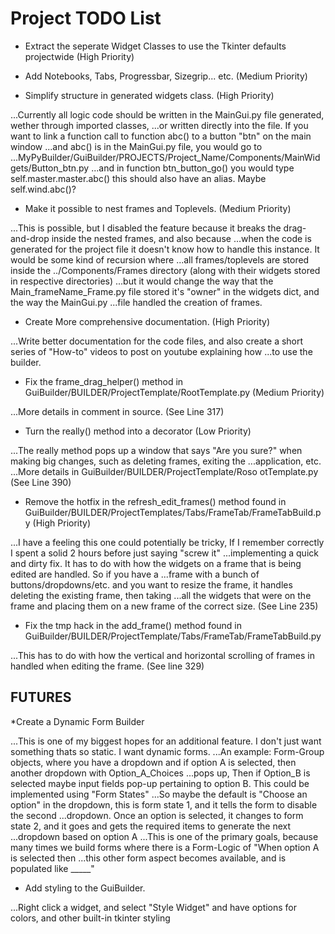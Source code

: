 # Project TODO List

* Extract the seperate Widget Classes to use the Tkinter defaults projectwide (High Priority)

* Add Notebooks, Tabs, Progressbar, Sizegrip... etc. (Medium Priority)

* Simplify structure in generated widgets class. (High Priority)
 
...Currently all logic code should be written in the MainGui.py file generated, wether through imported classes,
...or written directly into the file. If you want to link a function call to function abc() to a button "btn" on the main window
...and abc() is in the MainGui.py file, you would go to ...MyPyBuilder/GuiBuilder/PROJECTS/Project_Name/Components/MainWidgets/Button_btn.py
...and in function btn_button_go() you would type self.master.master.abc() this should also have an alias. Maybe self.wind.abc()?

* Make it possible to nest frames and Toplevels. (Medium Priority)
 
...This is possible, but I disabled the feature because it breaks the drag-and-drop inside the nested frames, and also because
...when the code is generated for the project file it doesn't know how to handle this instance. It would be some kind of recursion where
...all frames/toplevels are stored inside the ../Components/Frames directory (along with their widgets stored in respective directories)
...but it would change the way that the Main_frameName_Frame.py file stored it's "owner" in the widgets dict, and the way the MainGui.py 
...file handled the creation of frames.

* Create More comprehensive documentation. (High Priority)
 
...Write better documentation for the code files, and also create a short series of "How-to" videos to post on youtube explaining how
...to use the builder.

* Fix the frame_drag_helper() method in GuiBuilder/BUILDER/ProjectTemplate/RootTemplate.py (Medium Priority)
 
...More details in comment in source. (See Line 317)

* Turn the really() method into a decorator (Low Priority)
 
...The really method pops up a window that says "Are you sure?" when making big changes, such as deleting frames, exiting the ...application, etc.
...More details in GuiBuilder/BUILDER/ProjectTemplate/Roso otTemplate.py (See Line 390)

* Remove the hotfix in the refresh_edit_frames() method found in GuiBuilder/BUILDER/ProjectTemplates/Tabs/FrameTab/FrameTabBuild.py (High Priority)
  
...I have a feeling this one could potentially be tricky, If I remember correctly I spent a solid 2 hours before just saying "screw it" 
...implementing a quick and dirty fix. It has to do with how the widgets on a frame that is being edited are handled. So if you have a ...frame with a bunch of buttons/dropdowns/etc. and you want to resize the frame, it handles deleting the existing frame, then taking ...all the widgets that were on the frame and placing them on a new frame of the correct size. (See Line 235)

* Fix the tmp hack in the add_frame() method found in GuiBuilder/BUILDER/ProjectTemplate/Tabs/FrameTab/FrameTabBuild.py
 
...This has to do with how the vertical and horizontal scrolling of frames in handled when editing the frame. (See line 329)

## FUTURES

*Create a Dynamic Form Builder
 
...This is one of my biggest hopes for an additional feature. I don't just want something thats so static. I want dynamic forms.
...An example: Form-Group objects, where you have a dropdown and if option A is selected, then another dropdown with Option_A_Choices ...pops up, Then if Option_B is selected maybe input fields pop-up pertaining to option B. This could be implemented using "Form States"
...So maybe the default is "Choose an option" in the dropdown, this is form state 1, and it tells the form to disable the second ...dropdown. Once an option is selected, it changes to form state 2, and it goes and gets the required items to generate the next ...dropdown based on option A
...This is one of the primary goals, because many times we build forms where there is a Form-Logic of "When option A is selected then ...this other form aspect becomes available, and is populated like _____"

* Add styling to the GuiBuilder.
 
...Right click a widget, and select "Style Widget" and have options for colors, and other built-in tkinter styling





